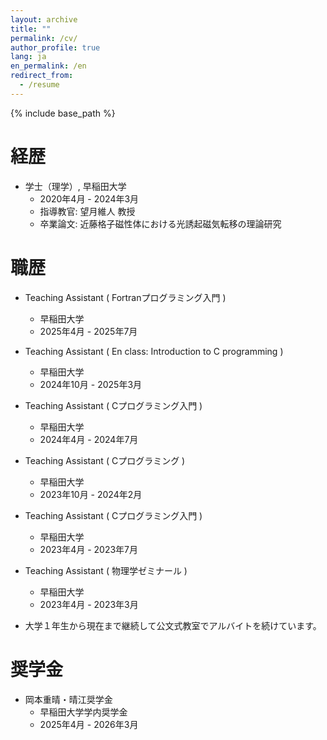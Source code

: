 ```yaml
---
layout: archive
title: ""
permalink: /cv/
author_profile: true
lang: ja
en_permalink: /en
redirect_from:
  - /resume
---
```


{% include base_path %}

経歴
======
* 学士（理学）, 早稲田大学
  * 2020年4月 - 2024年3月
  * 指導教官: 望月維人 教授
  * 卒業論文: 近藤格子磁性体における光誘起磁気転移の理論研究

職歴
======
* Teaching Assistant ( Fortranプログラミング入門 )
  * 早稲田大学
  * 2025年4月 - 2025年7月

* Teaching Assistant ( En class: Introduction to C programming )
  * 早稲田大学
  * 2024年10月 - 2025年3月

* Teaching Assistant ( Cプログラミング入門 )
  * 早稲田大学
  * 2024年4月 - 2024年7月

* Teaching Assistant ( Cプログラミング )
  * 早稲田大学
  * 2023年10月 - 2024年2月

* Teaching Assistant ( Cプログラミング入門 )
  * 早稲田大学
  * 2023年4月 - 2023年7月

* Teaching Assistant ( 物理学ゼミナール )
  * 早稲田大学
  * 2023年4月 - 2023年3月

* 大学１年生から現在まで継続して公文式教室でアルバイトを続けています。

奨学金
======
* 岡本重晴・晴江奨学金
  * 早稲田大学学内奨学金
  * 2025年4月 - 2026年3月


<!-- Publications
======
  <ul>{% for post in site.publication_md_files reversed %}
    {% include archive-single-cv.html %}
  {% endfor %}</ul>
  
Talks
======
  <ul>{% for post in site.talk_md_files reversed %}
    {% include archive-single-talk-cv.html  %}
  {% endfor %}</ul> -->
